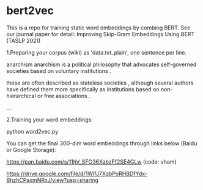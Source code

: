 # bert2vec

This is a repo for training static word embeddings by combing BERT. See our journal paper for detail: Improving Skip-Gram Embeddings Using BERT (TASLP 2021)


1.Preparing your corpus (wiki) as 'data.txt_plain', one sentence per line.

anarchism anarchism is a political philosophy that advocates self-governed societies based on voluntary institutions .

these are often described as stateless societies , although several authors have defined them more specifically as institutions based on non-hierarchical or free associations .

...


2.Training your word embeddings:

python word2vec.py


You can get the final 300-dim word embeddings through links below (Baidu or Google Storage):

https://pan.baidu.com/s/11hV_SFO36XabzFf2SE4GLw  (code: vham) 

https://drive.google.com/file/d/1WIfJ7XgbPoRHBDfYdx-BhzhCPaxmNRxJ/view?usp=sharing
